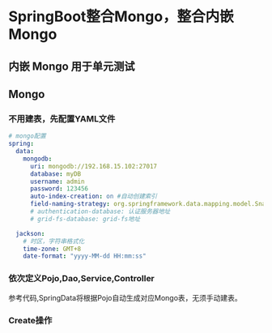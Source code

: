 # SpringBoot整合Mongo，整合内嵌Mongo

## 内嵌 Mongo 用于单元测试



## Mongo 
### 不用建表，先配置YAML文件
```yaml
# mongo配置
spring:
  data:
    mongodb:
      uri: mongodb://192.168.15.102:27017
      database: myDB
      username: admin
      password: 123456
      auto-index-creation: on #自动创建索引
      field-naming-strategy: org.springframework.data.mapping.model.SnakeCaseFieldNamingStrategy # 字段映射关系， 如TestDoc映射为testDod表，creatorId映射为creator_id
      # authentication-database: 认证服务器地址
      # grid-fs-database: grid-fs地址

  jackson:
    # 时区，字符串格式化
    time-zone: GMT+8
    date-format: "yyyy-MM-dd HH:mm:ss"
```
### 依次定义Pojo,Dao,Service,Controller
参考代码,SpringData将根据Pojo自动生成对应Mongo表，无须手动建表。

### Create操作

